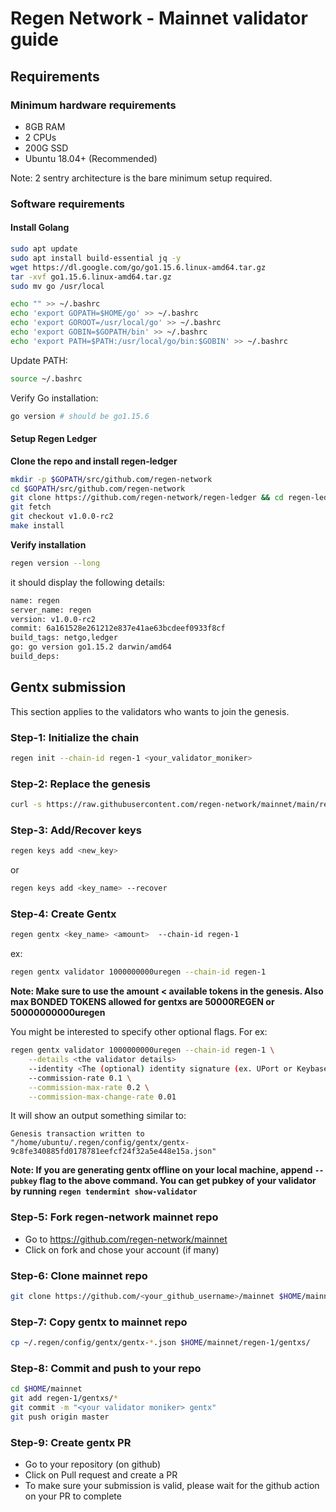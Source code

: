 # Regen Network - Mainnet validator guide

## Requirements

### Minimum hardware requirements
- 8GB RAM
- 2 CPUs
- 200G SSD
- Ubuntu 18.04+ (Recommended)

Note: 2 sentry architecture is the bare minimum setup required.

### Software requirements

#### Install Golang

```sh
sudo apt update
sudo apt install build-essential jq -y
wget https://dl.google.com/go/go1.15.6.linux-amd64.tar.gz
tar -xvf go1.15.6.linux-amd64.tar.gz
sudo mv go /usr/local
```

```sh
echo "" >> ~/.bashrc
echo 'export GOPATH=$HOME/go' >> ~/.bashrc
echo 'export GOROOT=/usr/local/go' >> ~/.bashrc
echo 'export GOBIN=$GOPATH/bin' >> ~/.bashrc
echo 'export PATH=$PATH:/usr/local/go/bin:$GOBIN' >> ~/.bashrc
```

Update PATH:
```sh
source ~/.bashrc
```

Verify Go installation:

```sh
go version # should be go1.15.6
```

#### Setup Regen Ledger

**Clone the repo and install regen-ledger**
```sh
mkdir -p $GOPATH/src/github.com/regen-network
cd $GOPATH/src/github.com/regen-network
git clone https://github.com/regen-network/regen-ledger && cd regen-ledger
git fetch
git checkout v1.0.0-rc2
make install
```

**Verify installation**
```sh
regen version --long
```

it should display the following details:
```sh
name: regen
server_name: regen
version: v1.0.0-rc2
commit: 6a161528e261212e837e41ae63bcdeef0933f8cf
build_tags: netgo,ledger
go: go version go1.15.2 darwin/amd64
build_deps:
```

## Gentx submission
This section applies to the validators who wants to join the genesis.

### Step-1: Initialize the chain
```sh
regen init --chain-id regen-1 <your_validator_moniker>
```

### Step-2: Replace the genesis
```sh
curl -s https://raw.githubusercontent.com/regen-network/mainnet/main/regen-1/genesis-prelaunch.json > $HOME/.regen/config/genesis.json
```
### Step-3: Add/Recover keys
```sh
regen keys add <new_key>
```

or

```sh
regen keys add <key_name> --recover
```

### Step-4: Create Gentx
```sh
regen gentx <key_name> <amount>  --chain-id regen-1
```

ex:
```sh
regen gentx validator 1000000000uregen --chain-id regen-1
```

**Note: Make sure to use the amount < available tokens in the genesis. Also max BONDED TOKENS allowed for gentxs are 50000REGEN or 50000000000uregen**

You might be interested to specify other optional flags. For ex:

```sh
regen gentx validator 1000000000uregen --chain-id regen-1 \
    --details <the validator details>
    --identity <The (optional) identity signature (ex. UPort or Keybase)>
    --commission-rate 0.1 \
    --commission-max-rate 0.2 \
    --commission-max-change-rate 0.01
```

It will show an output something similar to:
```
Genesis transaction written to "/home/ubuntu/.regen/config/gentx/gentx-9c8fe340885fd0178781eefcf24f32a5e448e15a.json"
```

**Note: If you are generating gentx offline on your local machine, append `--pubkey` flag to the above command. You can get pubkey of your validator by running `regen tendermint show-validator`**

### Step-5: Fork regen-network mainnet repo
- Go to https://github.com/regen-network/mainnet
- Click on fork and chose your account (if many)

### Step-6: Clone mainnet repo
```sh
git clone https://github.com/<your_github_username>/mainnet $HOME/mainnet
```

### Step-7: Copy gentx to mainnet repo
```sh
cp ~/.regen/config/gentx/gentx-*.json $HOME/mainnet/regen-1/gentxs/
```

### Step-8: Commit and push to your repo
```sh
cd $HOME/mainnet
git add regen-1/gentxs/*
git commit -m "<your validator moniker> gentx"
git push origin master
```

### Step-9: Create gentx PR
- Go to your repository (on github)
- Click on Pull request and create a PR
- To make sure your submission is valid, please wait for the github action on your PR to complete
